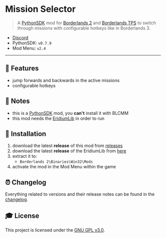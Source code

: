 # **Mission Selector**

> A [PythonSDK] mod for [Borderlands 2][borderlands2] and [Borderlands TPS][borderlandstps] to switch through missions with configurable hotkeys like in Borderlands 3.

- [Discord][discord]
- PythonSDK: `v0.7.9`
- Mod Menu: `v2.4`

---

## **📎 Features**
- jump forwards and backwards in the active missions
- configurable hotkeys


## **📑 Notes**
- this is a [PythonSDK] mod, you **can't** install it with BLCMM
- this mod needs the [EridiumLib] in order to run


## **🔧 Installation**
1. download the latest **release** of this mod from [releases]
2. download the latest **release** of the EridiumLib from [here][eridiumlib_releases]
3. extract it to:
   - `Borderlands 2\Binaries\Win32\Mods`
4. activate the mod in the Mod Menu within the game


## **⏰ Changelog**
Everything related to versions and their release notes can be found in the [changelog].


## **🎓 License**
This project is licensed under the [GNU GPL v3.0][license].


<!-- Links -->
[pythonsdk]: http://borderlandsmodding.com/sdk-mods/
[borderlands2]: https://store.steampowered.com/app/49520/Borderlands_2/
[borderlandstps]: https://store.steampowered.com/app/261640/Borderlands_The_PreSequel/
[discord]: https://discordapp.com/invite/Q3qxws6
[releases]: https://github.com/RLNT/bl2_missionselector/releases
[eridiumlib]: https://github.com/RLNT/bl2_eridium
[eridiumlib_releases]: https://github.com/RLNT/bl2_eridium/releases
[changelog]: CHANGELOG.md
[license]: LICENSE
